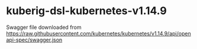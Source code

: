 # kuberig-dsl-kubernetes-v1.14.9

Swagger file downloaded from https://raw.githubusercontent.com/kubernetes/kubernetes/v1.14.9/api/openapi-spec/swagger.json
